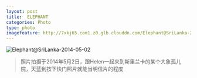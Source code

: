 ```yaml
---
layout: post
title:  ELEPHANT
categories: Photo
type: photo
imagefeature: http://7xkj65.com1.z0.glb.clouddn.com/Elephant@SriLanka-2014-05-02?imageMogr2/thumbnail/!30p
---
```


![Elephant@SriLanka-2014-05-02](http://7xkj65.com1.z0.glb.clouddn.com/Elephant@SriLanka-2014-05-02)

> 照片拍摄于2014年5月2日，跟Helen一起来到斯里兰卡的某个大象孤儿院，天蓝到按下快门照片就能当明信片的程度
